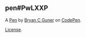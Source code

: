 ## pen#PwLXXP

A [Pen](https://codepen.io/bgoonz/pen/ExmyOxZ) by [Bryan C Guner](https://codepen.io/bgoonz) on [CodePen](https://codepen.io).

[License](https://codepen.io/bgoonz/pen/ExmyOxZ/license).
